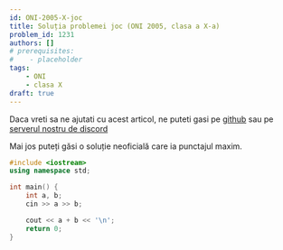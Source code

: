 ```yaml
---
id: ONI-2005-X-joc
title: Soluția problemei joc (ONI 2005, clasa a X-a)
problem_id: 1231
authors: []
# prerequisites:
#    - placeholder
tags:
    - ONI
    - clasa X
draft: true
---
```


Daca vreti sa ne ajutati cu acest articol, ne puteti gasi pe [github](https://github.com/roalgo-discord/arhiva-educationala) sau pe [serverul nostru de discord](https://discord.gg/vdDRSmg3fC)

Mai jos puteți găsi o soluție neoficială care ia punctajul maxim.

```cpp
#include <iostream>
using namespace std;

int main() {
    int a, b;
    cin >> a >> b;

    cout << a + b << '\n';
    return 0;
}
```
